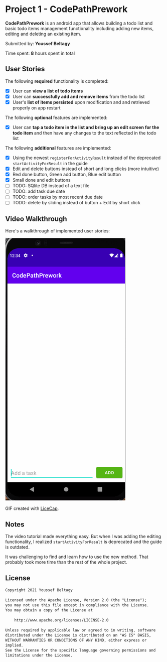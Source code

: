 # Project 1 - CodePathPrework

**CodePathPrework** is an android app that allows building a todo list and basic todo items management functionality including adding new items, editing and deleting an existing item.

Submitted by: **Youssef Beltagy**

Time spent: **8** hours spent in total

## User Stories

The following **required** functionality is completed:

* [x] User can **view a list of todo items**
* [x] User can **successfully add and remove items** from the todo list
* [x] User's **list of items persisted** upon modification and and retrieved properly on app restart

The following **optional** features are implemented:

* [x] User can **tap a todo item in the list and bring up an edit screen for the todo item** and then have any changes to the text reflected in the todo list

The following **additional** features are implemented:

* [x] Using the newest `registerForActivityResult` instead of the deprecated `startActivityForResult` in the guide
* [x] Edit and delete buttons instead of short and long clicks (more intuitive) 
* [x] Red done button, Green add button, Blue edit button
* [x] Small done and edit buttons
* [ ] TODO: SQlite DB instead of a text file
* [ ] TODO: add task due date
* [ ] TODO: order tasks by most recent due date
* [ ] TODO: delete by sliding instead of button + Edit by short click

## Video Walkthrough

Here's a walkthrough of implemented user stories:

<img src='https://raw.githubusercontent.com/Youssef-Beltagy/CodePath-Android/main/demo.gif' title='Video Walkthrough' width='' alt='Video Walkthrough' />

GIF created with [LiceCap](http://www.cockos.com/licecap/).

## Notes

The video tutorial made everything easy. But when I was adding the editing functionality, I realized `startActivityForResult` is deprecated and the guide is outdated.

It was challenging to find and learn how to use the new method. That probably took more time than the rest of the whole project.

## License

    Copyright 2021 Youssef Beltagy

    Licensed under the Apache License, Version 2.0 (the "License");
    you may not use this file except in compliance with the License.
    You may obtain a copy of the License at

        http://www.apache.org/licenses/LICENSE-2.0

    Unless required by applicable law or agreed to in writing, software
    distributed under the License is distributed on an "AS IS" BASIS,
    WITHOUT WARRANTIES OR CONDITIONS OF ANY KIND, either express or implied.
    See the License for the specific language governing permissions and
    limitations under the License.
